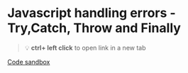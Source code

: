 # Javascript handling errors - Try,Catch, Throw and Finally 


> :bulb: **ctrl+ left click** to open link in a new tab 

[Code sandbox](https://codesandbox.io/s/try-catch-throw-en-6xx18o?file=/src/index.js:308-349)